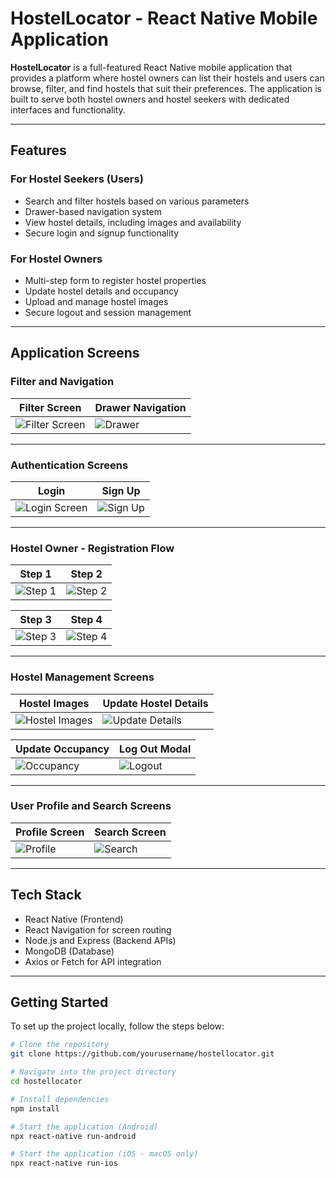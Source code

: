 # HostelLocator - React Native Mobile Application

**HostelLocator** is a full-featured React Native mobile application that provides a platform where hostel owners can list their hostels and users can browse, filter, and find hostels that suit their preferences. The application is built to serve both hostel owners and hostel seekers with dedicated interfaces and functionality.

---

## Features

### For Hostel Seekers (Users)
- Search and filter hostels based on various parameters
- Drawer-based navigation system
- View hostel details, including images and availability
- Secure login and signup functionality

### For Hostel Owners
- Multi-step form to register hostel properties
- Update hostel details and occupancy
- Upload and manage hostel images
- Secure logout and session management

---

## Application Screens

### Filter and Navigation

| Filter Screen | Drawer Navigation |
|---------------|------------------|
| ![Filter Screen](./appImages/FilterScreen.jpeg) | ![Drawer](./appImages/Drawer.jpeg) |

---

### Authentication Screens

| Login | Sign Up |
|-------|---------|
| ![Login Screen](./appImages/LoginScreen.jpeg) | ![Sign Up](./appImages/SignUpScrenn.jpeg) |

---

### Hostel Owner - Registration Flow

| Step 1 | Step 2 |
|--------|--------|
| ![Step 1](./appImages/HostelOwnerForm-Step-1.jpeg) | ![Step 2](./appImages/HostelOwnerForm-Step-2.jpeg) |

| Step 3 | Step 4 |
|--------|--------|
| ![Step 3](./appImages/HostelOwnerForm-Step-3.jpeg) | ![Step 4](./appImages/HostelOwnerForm-Step-4.jpeg) |

---

### Hostel Management Screens

| Hostel Images | Update Hostel Details |
|----------------|------------------------|
| ![Hostel Images](./appImages/HostelsImagesScreen.jpeg) | ![Update Details](./appImages/UpdateHostelDetails.jpeg) |

| Update Occupancy | Log Out Modal |
|------------------|---------------|
| ![Occupancy](./appImages/UpdateHostelOccupancy.jpeg) | ![Logout](./appImages/LogOutModal.jpeg) |

---

### User Profile and Search Screens

| Profile Screen | Search Screen |
|----------------|----------------|
| ![Profile](./appImages/ProfileScreen.jpeg) | ![Search](./appImages/SearchScreen.jpeg) |

---

## Tech Stack

- React Native (Frontend)
- React Navigation for screen routing
- Node.js and Express (Backend APIs)
- MongoDB (Database)
- Axios or Fetch for API integration

---

## Getting Started

To set up the project locally, follow the steps below:

```bash
# Clone the repository
git clone https://github.com/yourusername/hostellocator.git

# Navigate into the project directory
cd hostellocator

# Install dependencies
npm install

# Start the application (Android)
npx react-native run-android

# Start the application (iOS - macOS only)
npx react-native run-ios
